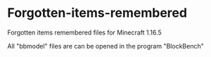 # Forgotten-items-remembered
Forgotten items remembered files for Minecraft 1.16.5

All "bbmodel" files are can be opened in the program "BlockBench"
